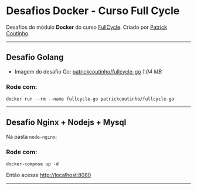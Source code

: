 # Desafios Docker - Curso Full Cycle

Desafios do módulo **Docker** do curso [FullCycle](https://fullcycle.com.br/). Criado por [Patrick Coutinho](https://www.linkedin.com/in/patrickcoutinho/).

---

## Desafio Golang

- Imagem do desafio Go: [patrickcoutinho/fullcycle-go](https://hub.docker.com/layers/269472164/patrickcoutinho/fullcycle-go/latest/images/sha256-2a0915ee85e68b5148c77f030ae9da792c2755e1086690055799eea425e63c02?context=repo) *1.04 MB*

### Rode com:

```shell
docker run --rm --name fullcycle-go patrickcoutinho/fullcycle-go 
```

---

## Desafio Nginx + Nodejs + Mysql

Na pasta `node-nginx`:
### Rode com:


```shell
docker-compose up -d   
```

Então acesse <http://localhost:8080>

---